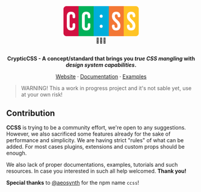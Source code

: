 <div align="center">
    <div align="center"><img src="/web/static/img/logo.png" width="200" /></div>
    <div align="center">🔡🔁🎨</div>
    <br />
    <p align="center">
        <strong>CrypticCSS - A concept/standard that brings you <em>true CSS mangling</em> with <em>design system capabilities</em>.</strong>
    </p>
    <p align="center">
        <a href="https://ccss.dev">Website</a> · <a href="https://ccss.dev/docs/introduction/pros-and-cons">Documentation</a> · <a href="https://ccss.dev/docs/usage/examples">Examples</a>
    </p>
</div>

> WARNING! This a work in progress project and it's not sable yet, use at
your own risk!

## Contribution

**CCSS** is trying to be a community effort, we're open to any suggestions.
However, we also sacrificed some features already for the sake of performance
and simplicity. We are having strict "rules" of what can be added. For most
cases plugins, extensions and custom props should be enough.

We also lack of proper documentations, examples, tutorials and such resources.
In case you interested in such all help welcomed. __Thank you!__

**Special thanks** to [@aeosynth](https://github.com/aeosynth) for the npm name `ccss`!
